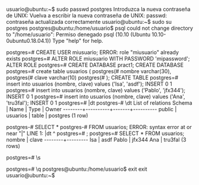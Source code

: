 usuario@ubuntu:~$ sudo passwd postgres
Introduzca la nueva contraseña de UNIX:
Vuelva a escribir la nueva contraseña de UNIX:
passwd: contraseña actualizada correctamente
usuario@ubuntu:~$ sudo su postgres
postgres@ubuntu:/home/usuario$ psql
could not change directory to "/home/usuario": Permiso denegado
psql (10.10 (Ubuntu 10.10-0ubuntu0.18.04.1))
Type "help" for help.

postgres=# CREATE USER miusuario;
ERROR:  role "miusuario" already exists
postgres=#
ALTER ROLE miusuario WITH PASSWORD 'mipassword';
ALTER ROLE
postgres=# CREATE DATABASE pract1;
CREATE DATABASE
postgres=# create table usuarios (
postgres(# nombre varchar(30),
postgres(# clave varchar(10)
postgres(# );
CREATE TABLE
postgres=# insert into usuarios (nombre, clave) values ('Isa', 'asdf');
INSERT 0 1
postgres=# insert into usuarios (nombre, clave) values ('Pablo', 'jfx344');
INSERT 0 1
postgres=# insert into usuarios (nombre, clave) values ('Ana', 'tru3fal');
INSERT 0 1
postgres=# |dt
postgres-# \dt
          List of relations
 Schema |   Name   | Type  |  Owner
--------+----------+-------+----------
 public | usuarios | table | postgres
(1 row)

postgres-# SELECT *
postgres-# FROM usuarios;
ERROR:  syntax error at or near "|"
LINE 1: |dt
        ^
postgres=# ;
postgres=# SELECT *
FROM usuarios;
 nombre |  clave
--------+---------
 Isa    | asdf
 Pablo  | jfx344
 Ana    | tru3fal
(3 rows)

postgres=# \s

postgres=# \q
postgres@ubuntu:/home/usuario$ exit
exit
usuario@ubuntu:~$
